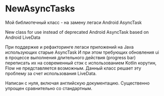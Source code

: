 # NewAsyncTasks
Мой библиотечный класс - на замену легаси Android AsyncTask

New class for use instead of deprecated Android AsyncTask based on Android LiveData

При поддержке и рефакторинге легаси приложений на Java использующих старые AsyncTask И при этом требующих обновления ui в процессе
выполнения длительного действия (progress bar)  переписать их на современный стэк с использованием Kotlin корутин, Flow не представляется
возможным. Данный класс решает эту проблему за счет использования LiveData.  

Написан с нуля, включая английскую документацию. Существенно упрощен сравнительно со стандартным.
